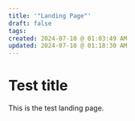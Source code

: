 ```yaml
---
title: '"Landing Page"'
draft: false
tags: 
created: 2024-07-10 @ 01:03:49 AM
updated: 2024-07-10 @ 01:18:30 AM
---
```

 
# Test title
This is the test landing page.